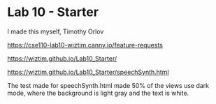 # Lab 10 - Starter
I made this myself, Timothy Orlov

https://cse110-lab10-wiztim.canny.io/feature-requests

https://wiztim.github.io/Lab10_Starter/

https://wiztim.github.io/Lab10_Starter/speechSynth.html

The test made for speechSynth.html made 50% of the views use dark mode, where the background is light gray and the text is white.